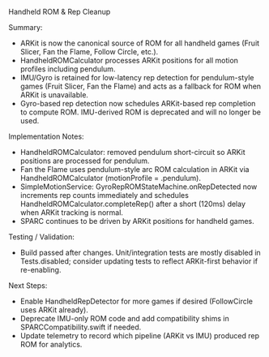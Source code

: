 Handheld ROM & Rep Cleanup

Summary:
- ARKit is now the canonical source of ROM for all handheld games (Fruit Slicer, Fan the Flame, Follow Circle, etc.).
- HandheldROMCalculator processes ARKit positions for all motion profiles including pendulum.
- IMU/Gyro is retained for low-latency rep detection for pendulum-style games (Fruit Slicer, Fan the Flame) and acts as a fallback for ROM when ARKit is unavailable.
 - Gyro-based rep detection now schedules ARKit-based rep completion to compute ROM. IMU-derived ROM is deprecated and will no longer be used.

Implementation Notes:
- HandheldROMCalculator: removed pendulum short-circuit so ARKit positions are processed for pendulum.
 - Fan the Flame uses pendulum-style arc ROM calculation in ARKit via HandheldROMCalculator (motionProfile = .pendulum).
- SimpleMotionService: GyroRepROMStateMachine.onRepDetected now increments rep counts immediately and schedules HandheldROMCalculator.completeRep() after a short (120ms) delay when ARKit tracking is normal.
- SPARC continues to be driven by ARKit positions for handheld games.

Testing / Validation:
- Build passed after changes. Unit/integration tests are mostly disabled in Tests.disabled; consider updating tests to reflect ARKit-first behavior if re-enabling.

Next Steps:
- Enable HandheldRepDetector for more games if desired (FollowCircle uses ARKit already).
- Deprecate IMU-only ROM code and add compatibility shims in SPARCCompatibility.swift if needed.
- Update telemetry to record which pipeline (ARKit vs IMU) produced rep ROM for analytics.
